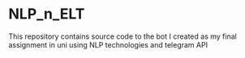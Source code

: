 # NLP_n_ELT
This repository contains source code to the bot I created as my final assignment in uni using NLP technologies and telegram API
